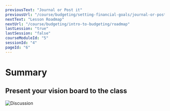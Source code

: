 ```yaml
---
previousText: "Journal or Post it"
previousUrl: "/course/budgeting/setting-financial-goals/journal-or-post-it"
nextText: "Lesson Roadmap"
nextUrl: "/course/budgeting/intro-to-budgeting/roadmap"
lastLession: "true"
lastSession: "false"
courseModuleId: "5"
sessionId: "4"
pageId: "6"
---
```



# Summary

## Present your vision board to the class


![Discussion](/assets/img/lets-talk-about-it.png)

